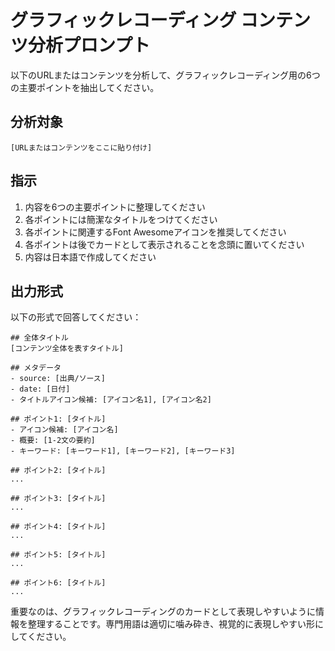 # グラフィックレコーディング コンテンツ分析プロンプト

以下のURLまたはコンテンツを分析して、グラフィックレコーディング用の6つの主要ポイントを抽出してください。

## 分析対象

```
[URLまたはコンテンツをここに貼り付け]
```

## 指示

1. 内容を6つの主要ポイントに整理してください
2. 各ポイントには簡潔なタイトルをつけてください
3. 各ポイントに関連するFont Awesomeアイコンを推奨してください
4. 各ポイントは後でカードとして表示されることを念頭に置いてください
5. 内容は日本語で作成してください

## 出力形式

以下の形式で回答してください：

```
## 全体タイトル
[コンテンツ全体を表すタイトル]

## メタデータ
- source: [出典/ソース]
- date: [日付]
- タイトルアイコン候補: [アイコン名1], [アイコン名2]

## ポイント1: [タイトル]
- アイコン候補: [アイコン名]
- 概要: [1-2文の要約]
- キーワード: [キーワード1], [キーワード2], [キーワード3]

## ポイント2: [タイトル]
...

## ポイント3: [タイトル]
...

## ポイント4: [タイトル]
...

## ポイント5: [タイトル]
...

## ポイント6: [タイトル]
...
```

重要なのは、グラフィックレコーディングのカードとして表現しやすいように情報を整理することです。専門用語は適切に噛み砕き、視覚的に表現しやすい形にしてください。